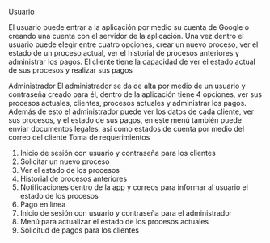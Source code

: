 Usuario

El usuario puede entrar a la aplicación por medio su cuenta de Google o creando una cuenta con el servidor de la aplicación.
Una vez dentro el usuario puede elegir entre cuatro opciones, crear un nuevo proceso, ver el estado de un proceso actual, ver el historial de procesos anteriores y administrar los pagos.
El cliente tiene la capacidad de ver el estado actual de sus procesos y realizar sus pagos

Administrador
El administrador se da de alta por medio de un usuario y contraseña creado para él, dentro de la aplicación tiene 4 opciones, ver sus procesos actuales, clientes, procesos actuales y administrar los pagos.
Además de esto el administrador puede ver los datos de cada cliente, ver sus procesos, y el estado de sus pagos, en este menú también puede enviar documentos legales, así como estados de cuenta por medio del correo del cliente
Toma de requerimientos
1.	Inicio de sesión con usuario y contraseña para los clientes
2.	Solicitar un nuevo proceso
3.	Ver el estado de los procesos
4.	Historial de procesos anteriores
5.	Notificaciones dentro de la app y correos para informar al usuario el estado de los procesos
6.	Pago en línea
7.	Inicio de sesión con usuario y contraseña para el administrador
8.	Menú para actualizar el estado de los procesos actuales
9.	Solicitud de pagos para los clientes
